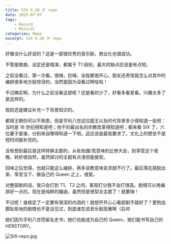 ```yaml
---
title: SIX 6.28 夕 repo
date: 2025-07-07
tags: 
	- Record
	- Musical
categories: Repo
excerpt: SIX 6.28 夕 repo
---
```



好像没什么好说的？这是一部很优秀的音乐剧，商业化也很成功。

不管是歌曲、设定还是唱演，都属于 T1 级别，最大的缺点应该是有点短。

之前没看过，第一次看。很嗨，巨嗨，全程都很开心。朋友还奇怪我怎么对其中的编排很多地方挺惊讶的，当然是因为没看过啊哈哈！

不过确实啊，为什么之前没看这部呢？还是看的少了，好看多看爱看。兴趣太多了是这样的。

观前还是建议补充一下背景知识的。

都铎王朝你可以不熟悉，但是亨利八世这位国王以及时代背景多少得知道一些吧：当时是 16 世纪得知道吧；他干的最出名的宗教改革得知道吧；都来看 SIX 了，六位妻子是谁、分别来自哪得知道一下吧。这应该是最低要求了。文化上的壁垒不是短时间能补完的。

没有想到最后是这样转换主题的，从有些雌/竞意味的比惨大会，到享受这个夜晚，转折很自然，虽然探讨的主题有点浅但能接受。

回味之后觉得，也就只能这么编排，再多说教意味变浓就不行了。最后落在跳脱出来、享受当下、做自己的 Queen 之上，很爱。

对整部剧的话，我只会打到 T1、T2 之间，客观打分我不会打很高。剧情可以再编排好一点的，现在是纯粹的蹦迪，虽然但是很契合主题了！就要嗨！

不过呢！谁规定了一定要有很深的内涵的！就想开开心心看部剧不就好了？更狗血脚趾抠地的剧情也不是没见过，到底谁在说音乐剧高雅啊（后仰

她们因为亨利八世而留名史书，她们也能成为自己的 Queen，她们能书写自己的 HERSTORY。

![SIX-repo.jpg](/images/SIX-repo.jpg)